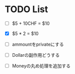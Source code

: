 #  TODO List
- [ ] $5 + 10CHF = $10
- [x] $5 * 2 = $10
- [ ] ammountをprivateにする
- [ ] Dollarの副作用どうする
- [ ] Moneyの丸め処理を追加する

